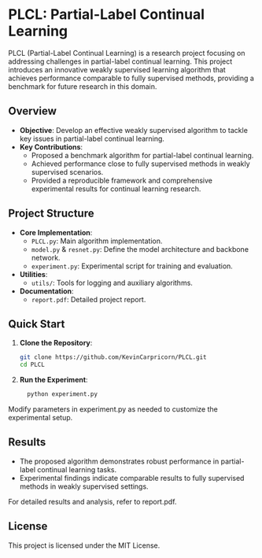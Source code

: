 # PLCL: Partial-Label Continual Learning

PLCL (Partial-Label Continual Learning) is a research project focusing on addressing challenges in partial-label continual learning. This project introduces an innovative weakly supervised learning algorithm that achieves performance comparable to fully supervised methods, providing a benchmark for future research in this domain.

## Overview

- **Objective**: Develop an effective weakly supervised algorithm to tackle key issues in partial-label continual learning.
- **Key Contributions**:
  - Proposed a benchmark algorithm for partial-label continual learning.
  - Achieved performance close to fully supervised methods in weakly supervised scenarios.
  - Provided a reproducible framework and comprehensive experimental results for continual learning research.

## Project Structure

- **Core Implementation**:
  - `PLCL.py`: Main algorithm implementation.
  - `model.py` & `resnet.py`: Define the model architecture and backbone network.
  - `experiment.py`: Experimental script for training and evaluation.
- **Utilities**:
  - `utils/`: Tools for logging and auxiliary algorithms.
- **Documentation**:
  - `report.pdf`: Detailed project report.

## Quick Start

1. **Clone the Repository**:

   ```bash
   git clone https://github.com/KevinCarpricorn/PLCL.git
   cd PLCL
   ```

2.	**Run the Experiment**:
  
    ```bash
      python experiment.py
    ```
  
  Modify parameters in experiment.py as needed to customize the experimental setup.

## Results
* The proposed algorithm demonstrates robust performance in partial-label continual learning tasks.
* Experimental findings indicate comparable results to fully supervised methods in weakly supervised settings.

For detailed results and analysis, refer to report.pdf.

## License

This project is licensed under the MIT License. 
